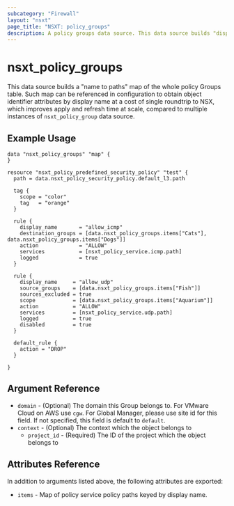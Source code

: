 ```yaml
---
subcategory: "Firewall"
layout: "nsxt"
page_title: "NSXT: policy_groups"
description: A policy groups data source. This data source builds "display name to policy paths" map representation of the whole table.
---
```


# nsxt_policy_groups

This data source builds a "name to paths" map of the whole policy Groups table. Such map can be referenced in configuration to obtain object identifier attributes by display name at a cost of single roundtrip to NSX, which improves apply and refresh
time at scale, compared to multiple instances of `nsxt_policy_group` data source.

## Example Usage

```hcl
data "nsxt_policy_groups" "map" {
}

resource "nsxt_policy_predefined_security_policy" "test" {
  path = data.nsxt_policy_security_policy.default_l3.path

  tag {
    scope = "color"
    tag   = "orange"
  }

  rule {
    display_name       = "allow_icmp"
    destination_groups = [data.nsxt_policy_groups.items["Cats"], data.nsxt_policy_groups.items["Dogs"]]
    action             = "ALLOW"
    services           = [nsxt_policy_service.icmp.path]
    logged             = true
  }

  rule {
    display_name     = "allow_udp"
    source_groups    = [data.nsxt_policy_groups.items["Fish"]]
    sources_excluded = true
    scope            = [data.nsxt_policy_groups.items["Aquarium"]]
    action           = "ALLOW"
    services         = [nsxt_policy_service.udp.path]
    logged           = true
    disabled         = true
  }

  default_rule {
    action = "DROP"
  }

}
```

## Argument Reference

* `domain` - (Optional) The domain this Group belongs to. For VMware Cloud on AWS use `cgw`. For Global Manager, please use site id for this field. If not specified, this field is default to `default`.
* `context` - (Optional) The context which the object belongs to
  * `project_id` - (Required) The ID of the project which the object belongs to

## Attributes Reference

In addition to arguments listed above, the following attributes are exported:

* `items` - Map of policy service policy paths keyed by display name.
